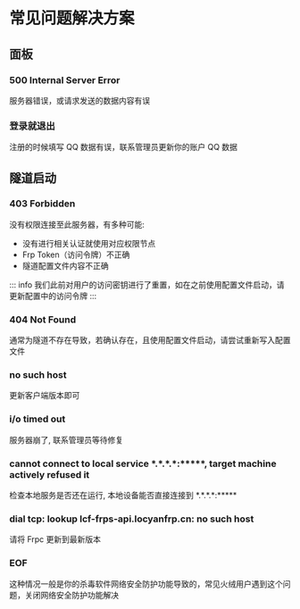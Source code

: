 # 常见问题解决方案

## 面板

### 500 Internal Server Error

服务器错误，或请求发送的数据内容有误

### 登录就退出

注册的时候填写 QQ 数据有误，联系管理员更新你的账户 QQ 数据

## 隧道启动

### 403 Forbidden

没有权限连接至此服务器，有多种可能:

- 没有进行相关认证就使用对应权限节点
- Frp Token（访问令牌）不正确
- 隧道配置文件内容不正确

::: info
我们此前对用户的访问密钥进行了重置，如在之前使用配置文件启动，请更新配置中的访问令牌
:::

### 404 Not Found

通常为隧道不存在导致，若确认存在，且使用配置文件启动，请尝试重新写入配置文件

### no such host

更新客户端版本即可

### i/o timed out

服务器崩了, 联系管理员等待修复

### cannot connect to local service \*.\*.\*.\*:\*\*\*\*\*, target machine actively refused it

检查本地服务是否还在运行, 本地设备能否直接连接到 \*.\*.\*.\*:\*\*\*\*\*

### dial tcp: lookup lcf-frps-api.locyanfrp.cn: no such host

请将 Frpc 更新到最新版本

### EOF

这种情况一般是你的杀毒软件网络安全防护功能导致的，常见火绒用户遇到这个问题，关闭网络安全防护功能解决
